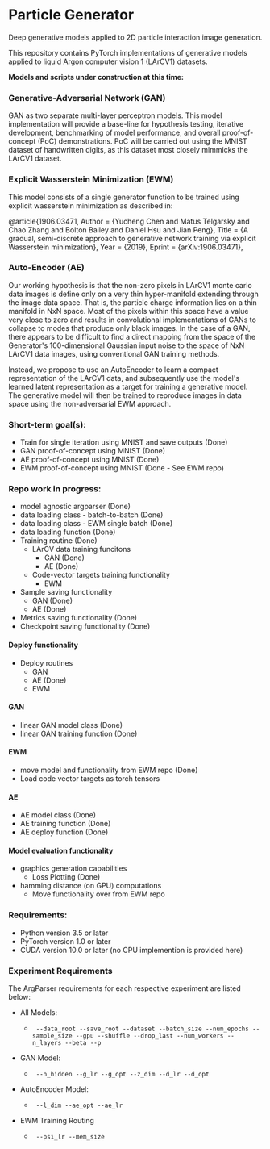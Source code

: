 # Particle Generator
Deep generative models applied to 2D particle interaction image generation.

This repository contains PyTorch implementations of generative models applied to liquid Argon computer vision 1 (LArCV1) datasets.

**Models and scripts under construction at this time:**

### Generative-Adversarial Network (GAN)
GAN as two separate multi-layer perceptron models. This model implementation will provide a base-line for hypothesis testing, iterative development, benchmarking of model performance, and overall proof-of-concept (PoC) demonstrations. PoC will be carried out using the MNIST dataset of handwritten digits, as this dataset most closely mimmicks the LArCV1 dataset. 

### Explicit Wasserstein Minimization (EWM)
This model consists of a single generator function to be trained using explicit wasserstein minimization as described in:

@article{1906.03471, Author = {Yucheng Chen and Matus Telgarsky and Chao Zhang and Bolton Bailey and Daniel Hsu and Jian Peng}, Title = {A gradual, semi-discrete approach to generative network training via explicit Wasserstein minimization}, Year = {2019}, Eprint = {arXiv:1906.03471},

### Auto-Encoder (AE)
Our working hypothesis is that the non-zero pixels in LArCV1 monte carlo data images is define only on a very thin hyper-manifold extending through the image data space. That is, the particle charge information lies on a thin manifold in NxN space. Most of the pixels within this space have a value very close to zero and results in convolutional implementations of GANs to collapse to modes that produce only black images. In the case of a GAN, there appears to be difficult to find a direct mapping from the space of the Generator's 100-dimensional Gaussian input noise to the space of NxN LArCV1 data images, using conventional GAN training methods.

Instead, we propose to use an AutoEncoder to learn a compact representation of the LArCV1 data, and subsequently use the model's learned latent representation as a target for training a generative model. The generative model will then be trained to reproduce images in data space using the non-adversarial EWM approach.

### Short-term goal(s):
- Train for single iteration using MNIST and save outputs (Done)
- GAN proof-of-concept using MNIST (Done)
- AE proof-of-concept using MNIST (Done)
- EWM proof-of-concept using MNIST (Done - See EWM repo)

### Repo work in progress:
- model agnostic argparser (Done)
- data loading class - batch-to-batch (Done)
- data loading class - EWM single batch (Done)
- data loading function (Done)
- Training routine (Done)
    - LArCV data training funcitons
        - GAN (Done)
        - AE (Done)
    - Code-vector targets training functionality
        - EWM
- Sample saving functionality
  - GAN (Done)
  - AE (Done)
- Metrics saving functionality (Done)
- Checkpoint saving functionality (Done)

#### Deploy functionality
- Deploy routines
    - GAN
    - AE (Done)
    - EWM

#### GAN
- linear GAN model class (Done)
- linear GAN training function (Done)

#### EWM
- move model and functionality from EWM repo (Done)
- Load code vector targets as torch tensors

#### AE
- AE model class (Done)
- AE training function (Done)
- AE deploy function (Done)

#### Model evaluation functionality
- graphics generation capabilities
    - Loss Plotting (Done)
- hamming distance (on GPU) computations
    - Move functionality over from EWM repo

### Requirements:
- Python version 3.5 or later
- PyTorch version 1.0 or later
- CUDA version 10.0 or later (no CPU implemention is provided here)

### Experiment Requirements
The ArgParser requirements for each respective experiment are listed below:
- All Models:
    - <pre><code> --data_root --save_root --dataset --batch_size --num_epochs --sample_size --gpu --shuffle --drop_last --num_workers --n_layers --beta --p </code></pre>
- GAN Model:
    - <pre><code> --n_hidden --g_lr --g_opt --z_dim --d_lr --d_opt </code></pre>
- AutoEncoder Model:
    - <pre><code> --l_dim --ae_opt --ae_lr </code></pre>
- EWM Training Routing
    - <pre><code> --psi_lr --mem_size </code></pre>


